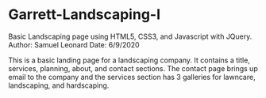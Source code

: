 # Garrett-Landscaping-I
Basic Landscaping page using HTML5, CSS3, and Javascript with JQuery.
Author: Samuel Leonard
Date: 6/9/2020

This is a basic landing page for a landscaping company. It contains a title, services,
planning, about, and contact sections. The contact page brings up email to the company
and the services section has 3 galleries for lawncare, landscaping, and hardscaping.
